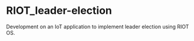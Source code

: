 # RIOT_leader-election
Development on an IoT application to implement leader election using RIOT OS.
